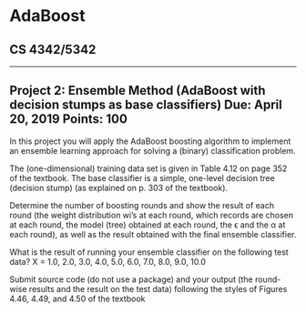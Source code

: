 # AdaBoost

## CS 4342/5342

---
Project 2: Ensemble Method (AdaBoost with decision stumps as base classifiers)
Due: April 20, 2019
Points: 100
---

In this project you will apply the AdaBoost boosting algorithm to implement an ensemble learning
approach for solving a (binary) classification problem. 

The (one-dimensional) training data set is given in
Table 4.12 on page 352 of the textbook. The base classifier is a simple, one-level decision tree (decision
stump) (as explained on p. 303 of the textbook).

Determine the number of boosting rounds and show the result of each round (the weight distribution
wi’s at each round, which records are chosen at each round, the model (tree) obtained at each round,
the ϵ and the α at each round), as well as the result obtained with the final ensemble classifier.

What is the result of running your ensemble classifier on the following test data?
X = 1.0, 2.0, 3.0, 4.0, 5.0, 6.0, 7.0, 8.0, 9.0, 10.0

Submit source code (do not use a package) and your output (the round-wise results and the result on
the test data) following the styles of Figures 4.46, 4.49, and 4.50 of the textbook
